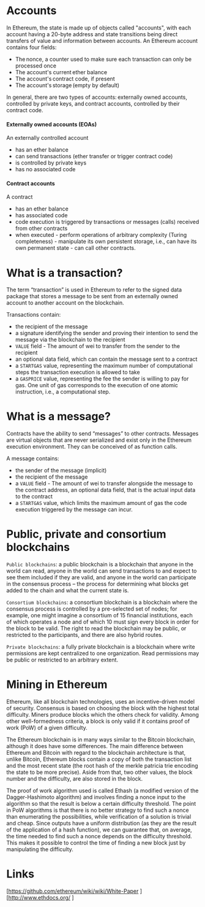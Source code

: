 # Accounts

In Ethereum, the state is made up of objects called "accounts", with each account having a 20-byte address and state transitions being direct transfers of value and information between accounts. An Ethereum account contains four fields: 
* The nonce, a counter used to make sure each transaction can only be processed once 
* The account's current ether balance
* The account's contract code, if present
* The account's storage (empty by default)
 
In general, there are two types of accounts: externally owned accounts, controlled by private keys, and contract accounts, controlled by their contract code.

#### Externally owned accounts (EOAs)
An externally controlled account
* has an ether balance
* can send transactions (ether transfer or trigger contract code)
* is controlled by private keys
* has no associated code

#### Contract accounts
A contract 
* has an ether balance
* has associated code
* code execution is triggered by transactions or messages (calls) received from other contracts
* when executed - perform operations of arbitrary complexity (Turing completeness) - manipulate its own persistent storage, i.e., can have its own permanent state - can call other contracts.

# What is a transaction?
The term “transaction” is used in Ethereum to refer to the signed data package that stores a message to be sent from an externally owned account to another account on the blockchain.

Transactions contain:
* the recipient of the message
* a signature identifying the sender and proving their intention to send the message via the blockchain to the recipient
* `VALUE` field - The amount of wei to transfer from the sender to the recipient
* an optional data field, which can contain the message sent to a contract
* a `STARTGAS` value, representing the maximum number of computational steps the transaction execution is allowed to take
* a `GASPRICE` value, representing the fee the sender is willing to pay for gas. One unit of gas corresponds to the execution of one atomic instruction, i.e., a computational step.
 
# What is a message?
Contracts have the ability to send “messages” to other contracts. Messages are virtual objects that are never serialized and exist only in the Ethereum execution environment. They can be conceived of as function calls.

A message contains:
* the sender of the message (implicit)
* the recipient of the message
* a ``VALUE`` field - The amount of wei to transfer alongside the message to the contract address,
an optional data field, that is the actual input data to the contract
* a `STARTGAS` value, which limits the maximum amount of gas the code execution triggered by the message can incur.

# Public, private and consortium blockchains
`Public blockchains`: a public blockchain is a blockchain that anyone in the world can read, anyone in the world can send transactions to and expect to see them included if they are valid, and anyone in the world can participate in the consensus process – the process for determining what blocks get added to the chain and what the current state is. 

`Consortium blockchains`: a consortium blockchain is a blockchain where the consensus process is controlled by a pre-selected set of nodes; for example, one might imagine a consortium of 15 financial institutions, each of which operates a node and of which 10 must sign every block in order for the block to be valid. The right to read the blockchain may be public, or restricted to the participants, and there are also hybrid routes.

`Private blockchains`: a fully private blockchain is a blockchain where write permissions are kept centralized to one organization. Read permissions may be public or restricted to an arbitrary extent.


# Mining in Ethereum 

Ethereum, like all blockchain technologies, uses an incentive-driven model of security. Consensus is based on choosing the block with the highest total difficulty. Miners produce blocks which the others check for validity. Among other well-formedness criteria, a block is only valid if it contains proof of work (PoW) of a given difficulty. 

The Ethereum blockchain is in many ways similar to the Bitcoin blockchain, although it does have some differences. The main difference between Ethereum and Bitcoin with regard to the blockchain architecture is that, unlike Bitcoin, Ethereum blocks contain a copy of both the transaction list and the most recent state (the root hash of the merkle patricia trie encoding the state to be more precise). Aside from that, two other values, the block number and the difficulty, are also stored in the block. 

The proof of work algorithm used is called Ethash (a modified version of the Dagger-Hashimoto algorithm) and involves finding a nonce input to the algorithm so that the result is below a certain difficulty threshold. The point in PoW algorithms is that there is no better strategy to find such a nonce than enumerating the possibilities, while verification of a solution is trivial and cheap. Since outputs have a uniform distribution (as they are the result of the application of a hash function), we can guarantee that, on average, the time needed to find such a nonce depends on the difficulty threshold. This makes it possible to control the time of finding a new block just by manipulating the difficulty. 

# Links
[https://github.com/ethereum/wiki/wiki/White-Paper ]
[http://www.ethdocs.org/  ]
